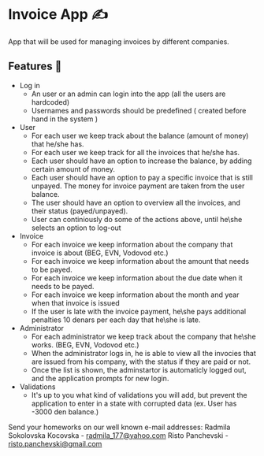 # Invoice App ✍
App that will be used for managing invoices by different companies.
## Features 🔹
* Log in
  * An user or an admin can login into the app (all the users are hardcoded)
  * Usernames and passwords should be predefined ( created before hand in the system )
* User
  * For each user we keep track about the balance (amount of money) that he/she has.
  * For each user we keep track for all the invoices that he/she has.
  * Each user should have an option to increase the balance, by adding certain amount of money.
  * Each user should have an option to pay a specific invoice that is still unpayed. The money for invoice payment are taken from the user balance.
  * The user should have an option to overview all the invoices, and their status (payed/unpayed).
  * User can continiously do some of the actions above, until he\she selects an option to log-out
* Invoice
  * For each invoice we keep information about the company that invoice is about (BEG, EVN, Vodovod etc.)
  * For each invoice we keep information about the amount that needs to be payed.
  * For each invoice we keep information about the due date when it needs to be payed.
  * For each invoice we keep information about the month and year when that invoice is issued
  * If the user is late with the invoice payment, he\she pays additional penalties 10 denars per each day that he\she is late.
* Administrator
  * For each administrator we keep track about the company that he\she works. (BEG, EVN, Vodovod etc.)
  * When the administrator logs in, he is able to view all the invocies that are issued from his company, with the status if they are paid or not.
  * Once the list is shown, the adminstartor is automaticly logged out, and the application prompts for new login.
* Validations
  * It's up to you what kind of validations you will add, but prevent the application to enter in a state with corrupted data (ex. User has -3000 den balance.)

Send your homeworks on our well known e-mail addresses:
Radmila Sokolovska Kocovska - radmila_177@yahoo.com
Risto Panchevski - risto.panchevski@gmail.com